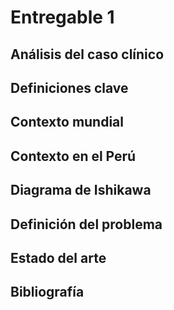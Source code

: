 # Entregable 1

## Análisis del caso clínico

## Definiciones clave

## Contexto mundial

## Contexto en el Perú

## Diagrama de Ishikawa

## Definición del problema

## Estado del arte

## Bibliografía
